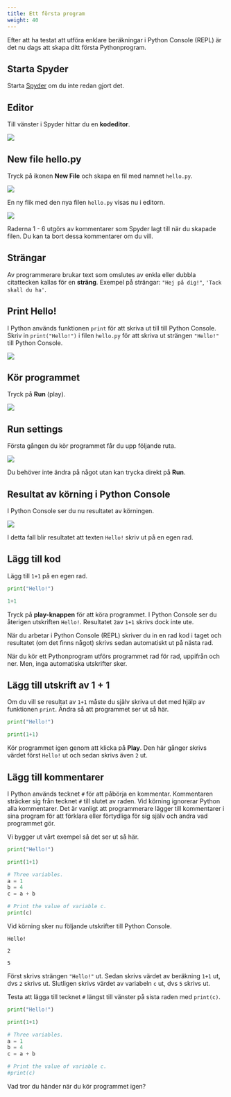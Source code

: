 ```yaml
---
title: Ett första program
weight: 40
---
```


Efter att ha testat att utföra enklare beräkningar i Python Console (REPL) är det nu dags
att skapa ditt första Pythonprogram. 

## Starta Spyder

Starta [Spyder](../spyder) om du inte redan gjort det. 

## Editor

Till vänster i Spyder hittar du en **kodeditor**.

![](/images/python/spyder/editor.png)

## New file hello.py

Tryck på ikonen **New File** och skapa en fil med namnet `hello.py`.

![](/images/python/spyder/new-file.png)

En ny flik med den nya filen `hello.py` visas nu i editorn. 

![](/images/python/spyder/hello-created.png)

Raderna 1 - 6 utgörs av kommentarer som Spyder lagt till när du skapade filen.
Du kan ta bort dessa kommentarer om du vill. 

## Strängar

Av programmerare brukar text som omslutes av enkla eller dubbla citattecken
kallas för en **sträng**. Exempel på strängar: `"Hej på dig!"`, `'Tack skall du
ha'`.

## Print Hello!

I Python används funktionen `print` för att skriva ut till till Python Console. 
Skriv in `print("Hello!")` i filen `hello.py` för att skriva ut strängen
`"Hello!"` till Python Console. 

![](/images/python/spyder/hello-py-1.png)

## Kör programmet

Tryck på **Run** (play). 

![](/images/python/spyder/run-button.png)

## Run settings

Första gången du kör programmet får du upp följande ruta. 

![](/images/python/spyder/run-hello-settings.png)

Du behöver inte ändra på något utan kan trycka direkt på **Run**. 

## Resultat av körning i Python Console

I Python Console ser du nu resultatet av körningen. 

![](/images/python/spyder/hello-py-1-output.png)

I detta fall blir resultatet att texten `Hello!` skriv ut på en egen rad. 


## Lägg till kod

Lägg till `1+1` på en egen rad. 

``` Python
print("Hello!")

1+1
```

Tryck på **play-knappen** för att köra programmet. I Python Console ser du
återigen utskriften `Hello!`. Resultatet `2`av `1+1` skrivs dock inte ute. 

När du arbetar i Python Console (REPL) skriver du in en rad kod i taget och resultatet (om
det finns något) skrivs sedan automatiskt ut på nästa rad. 

När du kör ett Pythonprogram utförs programmet rad för rad, uppifrån och ner.
Men, inga automatiska utskrifter sker. 

## Lägg till utskrift av 1 + 1 

Om du vill se resultat av `1+1` måste du själv skriva ut det med hjälp av
funktionen `print`. Ändra så att programmet ser ut så här. 

``` Python
print("Hello!")

print(1+1)
```

Kör programmet igen genom att klicka på **Play**. Den här gånger skrivs
värdet först `Hello!` ut och sedan skrivs även `2` ut. 

## Lägg till kommentarer

I Python används tecknet `#` för att påbörja en kommentar. Kommentaren sträcker
sig från tecknet `#` till slutet av raden. Vid körning ignorerar Python alla
kommentarer. Det är vanligt att programmerare lägger till kommentarer i sina
program för att förklara eller förtydliga för sig själv och andra vad
programmet gör. 

Vi bygger ut vårt exempel så det ser ut så här. 

``` python
print("Hello!")

print(1+1)

# Three variables.
a = 1
b = 4
c = a + b

# Print the value of variable c.
print(c)
```

Vid körning sker nu följande utskrifter till Python Console.

``` text 
Hello!

2

5
```

Först skrivs strängen `"Hello!"` ut. Sedan skrivs värdet av beräkning `1+1` ut,
dvs `2` skrivs ut. Slutligen skrivs värdet av variabeln `c` ut, dvs `5` skrivs
ut.  

Testa att lägga till tecknet `#` längst till vänster på sista raden med `print(c)`.

``` python
print("Hello!")

print(1+1)

# Three variables.
a = 1
b = 4
c = a + b

# Print the value of variable c.
#print(c)
```

Vad tror du händer när du kör programmet igen?
